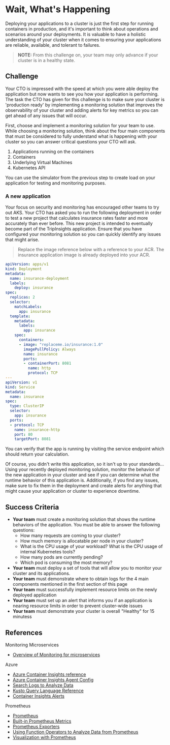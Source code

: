 # Wait, What's Happening

Deploying your applications to a cluster is just the first step for running containers in production, and it's important to think about operations and scenarios around your deployments. It is valuable to have a holistic understanding of your cluster when it comes to ensuring your applications are reliable, available, and tolerant to failures.

> **NOTE:** From this challenge on, your team may only advance if your cluster is in a healthy state.

## Challenge

Your CTO is impressed with the speed at which you were able deploy the application but now wants to see you how your application is performing. The task the CTO has given for this challenge is to make sure your cluster is 'production ready' by implementing a monitoring solution that improves the observability of your cluster and adding alerts for key metrics so you can get ahead of any issues that will occur.

First, choose and implement a monitoring solution for your team to use. While choosing a monitoring solution, think about the four main components that must be considered to fully understand what is happening with your cluster so you can answer critical questions your CTO will ask.

1. Applications running on the containers
1. Containers
1. Underlying Virtual Machines
1. Kubernetes API

You can use the simulator from the previous step to create load on your application for testing and monitoring purposes.

### A new application

Your focus on security and monitoring has encouraged other teams to try out AKS. Your CTO has asked you to run the following deployment in order to test a new project that calculates insurance rates faster and more accurately than ever before. This new project is intended to eventually become part of the TripInsights application. Ensure that you have configured your monitoring solution so you can quickly identify any issues that might arise.

> Replace the image reference below with a reference to your ACR. The insurance application image is already deployed into your ACR.

```yaml
apiVersion: apps/v1
kind: Deployment
metadata:
  name: insurance-deployment
  labels:
    deploy: insurance
spec:
  replicas: 2
  selector:
    matchLabels:
      app: insurance
  template:
    metadata:
      labels:
        app: insurance
    spec:
      containers:
      - image: "replaceme.io/insurance:1.0"
        imagePullPolicy: Always
        name: insurance
        ports:
        - containerPort: 8081
          name: http
          protocol: TCP
---
apiVersion: v1
kind: Service
metadata:
  name: insurance
spec:
  type: ClusterIP
  selector:
    app: insurance
  ports:
  - protocol: TCP
    name: insurance-http
    port: 80
    targetPort: 8081
```

You can verify that the app is running by visiting the service endpoint which should return your calculation.

Of course, you didn't write this application, so it isn't up to your standards... Using your recently deployed monitoring solution, monitor the behavior of the new application in your cluster and see if you can determine what the runtime behavior of this application is. Additionally, if you find any issues, make sure to fix them in the deployment and create alerts for anything that might cause your application or cluster to experience downtime.

## Success Criteria

- **Your team** must create a monitoring solution that shows the runtime behaviors of the application. You must be able to answer the following questions:
    - How many requests are coming to your cluster?
    - How much memory is allocatable per node in your cluster?
    - What is the CPU usage of your workload? What is the CPU usage of internal Kubernetes tools?
    - How many pods are currently pending?
    - Which pod is consuming the most memory?
- **Your team** must deploy a set of tools that will allow you to monitor your cluster and its applications.
- **Your team** must demonstrate where to obtain logs for the 4 main components mentioned in the first section of this page
- **Your team** must successfully implement resource limits on the newly deployed application
- **Your team** must set up an alert that informs you if an application is nearing resource limits in order to prevent cluster-wide issues
- **Your team** must demonstrate your cluster is overall "Healthy" for 15 minutess

## References

Monitoring Microservices

- [Overview of Monitoring for microservices](https://docs.microsoft.com/en-us/azure/architecture/microservices/logging-monitoring)

Azure

- [Azure Container Insights reference](https://docs.microsoft.com/en-us/azure/azure-monitor/insights/container-insights-overview)
- [Azure Container Insights Agent Config](https://docs.microsoft.com/en-us/azure/azure-monitor/insights/container-insights-agent-config)
- [Search Logs to Analyze Data](https://docs.microsoft.com/en-us/azure/azure-monitor/insights/container-insights-log-search#search-logs-to-analyze-data)
- [Kusto Query Language Reference](https://docs.microsoft.com/en-us/azure/kusto)
- [Container Insights Alerts](https://docs.microsoft.com/en-us/azure/azure-monitor/insights/container-insights-alerts)

Prometheus

- [Prometheus](https://prometheus.io/docs/introduction/overview/)
- [Built-in Prometheus Metrics](https://github.com/helm/charts/tree/master/stable/nginx-ingress#prometheus-metrics)
- [Prometheus Exporters](https://prometheus.io/docs/instrumenting/exporters/)
- [Using Function Operators to Analyze Data from Prometheus](https://prometheus.io/docs/prometheus/latest/querying/examples/#using-functions-operators-etc)
- [Visualization with Prometheus](https://prometheus.io/docs/visualization/grafana/)

